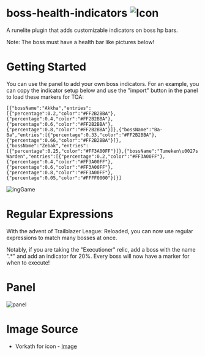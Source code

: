 # boss-health-indicators ![Icon](icon.png)

A runelite plugin that adds customizable indicators on boss hp bars.

Note: The boss must have a health bar like pictures below!

# Getting Started

You can use the panel to add your own boss indicators. For an example, you can copy the indicator setup below and use the "import" button in the panel to load these markers for TOA:

```[{"bossName":"Akkha","entries":[{"percentage":0.2,"color":"#FF2B2BBA"},{"percentage":0.4,"color":"#FF2B2BBA"},{"percentage":0.6,"color":"#FF2B2BBA"},{"percentage":0.8,"color":"#FF2B2BBA"}]},{"bossName":"Ba-Ba","entries":[{"percentage":0.33,"color":"#FF2B2BBA"},{"percentage":0.66,"color":"#FF2B2BBA"}]},{"bossName":"Zebak","entries":[{"percentage":0.25,"color":"#FF3A00FF"}]},{"bossName":"Tumeken\u0027s Warden","entries":[{"percentage":0.2,"color":"#FF3A00FF"},{"percentage":0.4,"color":"#FF3A00FF"},{"percentage":0.6,"color":"#FF3A00FF"},{"percentage":0.8,"color":"#FF3A00FF"},{"percentage":0.05,"color":"#FFFF0000"}]}]```

![ingGame](img/ingame.png)

# Regular Expressions
With the advent of Trailblazer League: Reloaded, you can now use regular expressions to match many bosses at once.

Notably, if you are taking the "Executioner" relic, add a boss with the name ".*" and add an indicator for 20%. Every boss will now have a marker for when to execute!

# Panel

![panel](img/panel.png)

# Image Source

- Vorkath for icon - [Image](https://oldschool.runescape.wiki/w/File:Vorki_detail.png)